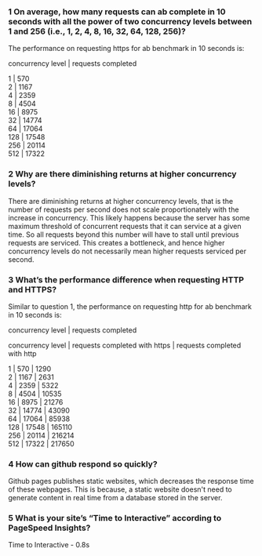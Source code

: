 ### 1 On average, how many requests can ab complete in 10 seconds with all the power of two concurrency levels between 1 and 256 (i.e., 1, 2, 4, 8, 16, 32, 64, 128, 256)?
The performance on requesting https for ab benchmark in 10 seconds is: 

concurrency level  |  requests completed <br>

1                  |  570 <br>
2                  |  1167 <br>
4                  |  2359 <br>
8                  |  4504 <br>
16                 |  8975 <br>
32                 |  14774 <br>
64                 |  17064 <br>
128                |  17548 <br>
256                |  20114 <br>
512                |  17322  <br>

### 2 Why are there diminishing returns at higher concurrency levels?
There are diminishing returns at higher concurrency levels, that is the number of requests per second does not scale proportionately with the increase in concurrency. This likely happens because the server has some maximum threshold of concurrent requests that it can service at a given time. So all requests beyond this number will have to stall until previous requests are serviced. This creates a bottleneck, and hence higher concurrency levels do not necessarily mean higher requests serviced per second.


### 3 What’s the performance difference when requesting HTTP and HTTPS?
Similar to question 1, the performance on requesting http for ab benchmark in 10 seconds is: 

concurrency level  |  requests completed 

concurrency level  |  requests completed with https | requests completed with http   <br>

1                  |  570                           | 1290 <br> 
2                  |  1167                          | 2631 <br>
4                  |  2359                          | 5322  <br>
8                  |  4504                          | 10535  <br>
16                 |  8975                          | 21276  <br>
32                 |  14774                         | 43090  <br>
64                 |  17064                         | 85938 <br>
128                |  17548                         | 165110 <br>
256                |  20114                         | 216214 <br>
512                |  17322                         | 217650 <br>

### 4 How can github respond so quickly?
Github pages publishes static websites, which decreases the response time of these webpages. This is because, a static website doesn't need to generate content in real time from a database stored in the server.


### 5 What is your site’s “Time to Interactive” according to PageSpeed Insights?
Time to Interactive - 0.8s


